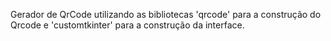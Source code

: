 Gerador de QrCode utilizando as bibliotecas 'qrcode' para a construção do Qrcode e 'customtkinter' para a construção da interface.
